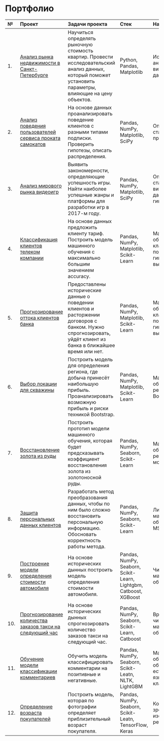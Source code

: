 # Портфолио
| № | Проект | Задачи проекта | Стек | Навыки |
| :--| :-----------| :----------- | :----------- | :----------- |
| 1.| [Анализ рынка недвижимости в Санкт-Петербурге](01_real_estate_market_analysis) | Научиться определять рыночную стоимость квартир. Провести исследовательский анализ данных, который поможет установить параметры, влияющие на цену объектов. | Python, Pandas, Matplotlib | Исследовательский анализ, визуализация данных |
| 2.| [Анализ поведения пользователей сервиса проката самокатов](02_user_behaviour_analysis) | На основе данных проанализировать поведение клиентов с разными типами подписки. Проверить гипотезы, описать распределения. | Pandas, NumPy, Matplotlib, SciPy |  Описательная статистика, проверка гипотез |
| 3.| [Анализ мирового рынка видеоигр](03_video_games_market_analysis) | Выявить закономерности, определяющие успешность игры. Найти наиболее успешные жанры и платформы для разработки игр в 2017-м году. | Pandas, NumPy, Matplotlib, SciPy | Описательная статистика, визуализация данных, проверка гипотез |
| 4.| [Классификация клиентов телеком компании](04_clients_classification) | На основе данных предложить клиенту тариф. Построить модель машинного обучения с максимально большим значением accuracy. | Pandas, NumPy, Matplotlib, Scikit-Learn | Машинное обучение, классификация, подбор гиперпараметров, выбор модели |
| 5.| [Прогнозирование оттока клиентов банка](05_bank_churn_prediction) | Предоставлены исторические данные о поведении клиентов и расторжении договоров с банком. Нужно спрогнозировать, уйдёт клиент из банка в ближайшее время или нет. | Pandas, NumPy, Matplotlib, Scikit-Learn | Машинное обучение, классификация, подбор гиперпараметров, выбор модели |
| 6.| [Выбор локации для скважины](06_boring_location_prediction) | Построить модель для определения региона, где добыча принесёт наибольшую прибыль. Проанализировать возможную прибыль и риски техникой Bootstrap. | Pandas, NumPy, Matplotlib, Scikit-Learn | Машинное обучение, регрессия, Bootstrap |
| 7.| [Восстановление золота из руды](07_ml_gold_refining_model) | Построить прототип модели машинного обучения, которая будет предсказывать коэффициент восстановления золота из золотоносной руды. | Pandas, NumPy, Seaborn, Scikit-Learn | Машинное обучение, регрессия, бизнес-модели |
| 8.| [Защита персональных данных клиентов](08_personal_data_cyphering) | Разработать метод преобразования данных, чтобы по ним было сложно восстановить персональную информацию. Обосновать корректность работы метода. | Pandas, NumPy, Seaborn, Scikit-Learn | Линейная алгебра, машинное обучение, метрики MSE и R2 |
| 9.| [Построение модели определения стоимости автомобиля](09_car_pricing_model) | На основе исторических дынных построить модель определения стоимости автомобиля. | Pandas, NumPy, Seaborn, Scikit-Learn, Lightgbm, Catboost, XGBoost | Численные методы, машинное обучение, RMSE |
| 10.| [Прогнозирование количества заказов такси на следующий час](10_taxi_requests_prediction) | На основе исторических дынных спрогнозировать количество заказов такси на следующий час. | Pandas, NumPy, Seaborn, Scikit-Learn, Catboost | Временные ряды, численные методы, машинное обучение |
| 11.| [Обучение модели классификации комментариев](11_toxic_comments_classification) |  Oбучить модель классифицировать комментарии на позитивные и негативные.| Pandas, NumPy, Seaborn, Scikit-Leatn, NLTK, LightGBM | Машинное обучение, обработка естественного языка, классификация |
| 12.| [Определение возраста покупателей](12_age_by_photo_prediction)|  Построить модель, которая по фотографии определяет приблизительный возраст покупателя.| Pandas, NumPy, Seaborn, Scikit-Leatn, TensorFlow, Keras | Компьютерное зрение, обработка изображений, регрессия |
